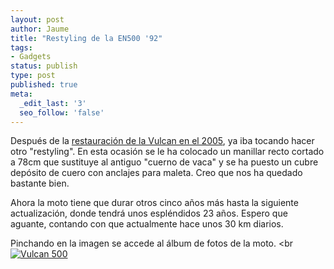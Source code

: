 ```yaml
---
layout: post
author: Jaume
title: "Restyling de la EN500 '92"
tags:
- Gadgets
status: publish
type: post
published: true
meta:
  _edit_last: '3'
  seo_follow: 'false'
---
```

Después de la <a href="http://blog.lerion.com/?p=39">restauración de la Vulcan en el 2005</a>, ya iba tocando hacer otro "restyling". En esta ocasión se le ha colocado un manillar recto cortado a 78cm que sustituye al antiguo "cuerno de vaca" y se ha puesto un cubre depósito de cuero con anclajes para maleta. Creo que nos ha quedado bastante bien.

Ahora la moto tiene que durar otros cinco años más hasta la siguiente actualización, donde tendrá unos espléndidos 23 años.  Espero que aguante, contando con que actualmente hace unos 30 km diarios.

Pinchando en la imagen se accede al álbum de fotos de la moto.
<br <a href="http://www.flickr.com/photos/lerion/sets/72157623027989679/detail/"/><img src="http://farm3.static.flickr.com/2721/4250589903_8f45edd4e0_z.jpg" alt="Vulcan 500" />
